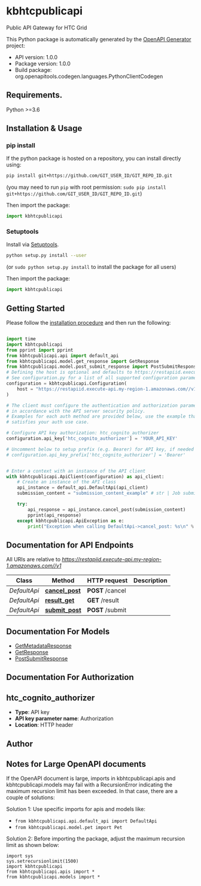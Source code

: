 # kbhtcpublicapi
Public API Gateway for HTC Grid

This Python package is automatically generated by the [OpenAPI Generator](https://openapi-generator.tech) project:

- API version: 1.0.0
- Package version: 1.0.0
- Build package: org.openapitools.codegen.languages.PythonClientCodegen

## Requirements.

Python >=3.6

## Installation & Usage
### pip install

If the python package is hosted on a repository, you can install directly using:

```sh
pip install git+https://github.com/GIT_USER_ID/GIT_REPO_ID.git
```
(you may need to run `pip` with root permission: `sudo pip install git+https://github.com/GIT_USER_ID/GIT_REPO_ID.git`)

Then import the package:
```python
import kbhtcpublicapi
```

### Setuptools

Install via [Setuptools](http://pypi.python.org/pypi/setuptools).

```sh
python setup.py install --user
```
(or `sudo python setup.py install` to install the package for all users)

Then import the package:
```python
import kbhtcpublicapi
```

## Getting Started

Please follow the [installation procedure](#installation--usage) and then run the following:

```python

import time
import kbhtcpublicapi
from pprint import pprint
from kbhtcpublicapi.api import default_api
from kbhtcpublicapi.model.get_response import GetResponse
from kbhtcpublicapi.model.post_submit_response import PostSubmitResponse
# Defining the host is optional and defaults to https://restapiid.execute-api.my-region-1.amazonaws.com//v1
# See configuration.py for a list of all supported configuration parameters.
configuration = kbhtcpublicapi.Configuration(
    host = "https://restapiid.execute-api.my-region-1.amazonaws.com//v1"
)

# The client must configure the authentication and authorization parameters
# in accordance with the API server security policy.
# Examples for each auth method are provided below, use the example that
# satisfies your auth use case.

# Configure API key authorization: htc_cognito_authorizer
configuration.api_key['htc_cognito_authorizer'] = 'YOUR_API_KEY'

# Uncomment below to setup prefix (e.g. Bearer) for API key, if needed
# configuration.api_key_prefix['htc_cognito_authorizer'] = 'Bearer'


# Enter a context with an instance of the API client
with kbhtcpublicapi.ApiClient(configuration) as api_client:
    # Create an instance of the API class
    api_instance = default_api.DefaultApi(api_client)
    submission_content = "submission_content_example" # str | Job submission to the grid

    try:
        api_response = api_instance.cancel_post(submission_content)
        pprint(api_response)
    except kbhtcpublicapi.ApiException as e:
        print("Exception when calling DefaultApi->cancel_post: %s\n" % e)
```

## Documentation for API Endpoints

All URIs are relative to *https://restapiid.execute-api.my-region-1.amazonaws.com//v1*

Class | Method | HTTP request | Description
------------ | ------------- | ------------- | -------------
*DefaultApi* | [**cancel_post**](docs/DefaultApi.md#cancel_post) | **POST** /cancel | 
*DefaultApi* | [**result_get**](docs/DefaultApi.md#result_get) | **GET** /result | 
*DefaultApi* | [**submit_post**](docs/DefaultApi.md#submit_post) | **POST** /submit | 


## Documentation For Models

 - [GetMetadataResponse](docs/GetMetadataResponse.md)
 - [GetResponse](docs/GetResponse.md)
 - [PostSubmitResponse](docs/PostSubmitResponse.md)


## Documentation For Authorization


## htc_cognito_authorizer

- **Type**: API key
- **API key parameter name**: Authorization
- **Location**: HTTP header


## Author




## Notes for Large OpenAPI documents
If the OpenAPI document is large, imports in kbhtcpublicapi.apis and kbhtcpublicapi.models may fail with a
RecursionError indicating the maximum recursion limit has been exceeded. In that case, there are a couple of solutions:

Solution 1:
Use specific imports for apis and models like:
- `from kbhtcpublicapi.api.default_api import DefaultApi`
- `from kbhtcpublicapi.model.pet import Pet`

Solution 2:
Before importing the package, adjust the maximum recursion limit as shown below:
```
import sys
sys.setrecursionlimit(1500)
import kbhtcpublicapi
from kbhtcpublicapi.apis import *
from kbhtcpublicapi.models import *
```

